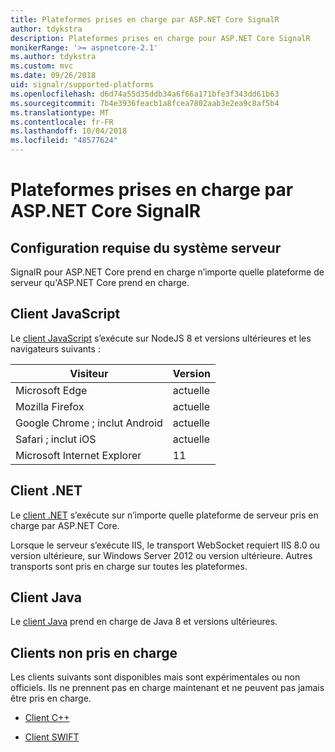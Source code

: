 ```yaml
---
title: Plateformes prises en charge par ASP.NET Core SignalR
author: tdykstra
description: Plateformes prises en charge pour ASP.NET Core SignalR
monikerRange: '>= aspnetcore-2.1'
ms.author: tdykstra
ms.custom: mvc
ms.date: 09/26/2018
uid: signalr/supported-platforms
ms.openlocfilehash: d6d74a55d35ddb34a6f66a171bfe3f343dd61b63
ms.sourcegitcommit: 7b4e3936feacb1a8fcea7802aab3e2ea9c8af5b4
ms.translationtype: MT
ms.contentlocale: fr-FR
ms.lasthandoff: 10/04/2018
ms.locfileid: "48577624"
---
```

# <a name="aspnet-core-signalr-supported-platforms"></a>Plateformes prises en charge par ASP.NET Core SignalR

## <a name="server-system-requirements"></a>Configuration requise du système serveur

SignalR pour ASP.NET Core prend en charge n’importe quelle plateforme de serveur qu'ASP.NET Core prend en charge.

## <a name="javascript-client"></a>Client JavaScript

Le [client JavaScript](https://www.npmjs.com/package/@aspnet/signalr) s’exécute sur NodeJS 8 et versions ultérieures et les navigateurs suivants :

| Visiteur | Version |
| ------- | ------- |
| Microsoft Edge | actuelle |
| Mozilla Firefox | actuelle |
| Google Chrome ; inclut Android | actuelle |
| Safari ; inclut iOS | actuelle |
| Microsoft Internet Explorer | 11 |
 
## <a name="net-client"></a>Client .NET

Le [client .NET](https://www.nuget.org/packages/Microsoft.AspNetCore.SignalR/) s’exécute sur n’importe quelle plateforme de serveur pris en charge par ASP.NET Core.

Lorsque le serveur s’exécute IIS, le transport WebSocket requiert IIS 8.0 ou version ultérieure, sur Windows Server 2012 ou version ultérieure. Autres transports sont pris en charge sur toutes les plateformes.

## <a name="java-client"></a>Client Java

Le [client Java](https://search.maven.org/artifact/com.microsoft.aspnet/signalr) prend en charge de Java 8 et versions ultérieures.

## <a name="unsupported-clients"></a>Clients non pris en charge

Les clients suivants sont disponibles mais sont expérimentales ou non officiels. Ils ne prennent pas en charge maintenant et ne peuvent pas jamais être pris en charge.

* [Client C++](https://github.com/aspnet/SignalR/tree/master/clients/cpp)

* [Client SWIFT](https://github.com/moozzyk/SignalR-Client-Swift)
